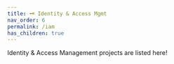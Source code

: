 ```yaml
---
title: 🗝️ Identity & Access Mgmt
nav_order: 6
permalink: /iam
has_children: true
---
```


Identity & Access Management projects are listed here!